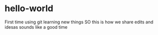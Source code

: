 # hello-world
First time using git learning new things
SO this is how we share edits and idesas sounds like a good time
